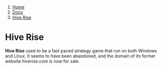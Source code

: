 <!-- -
Title: Hive Rise
Description: Hive Rise strategy game
First Published: 2011-08-15
Last Updated: 2013-11-23
- -->

<ol class="breadcrumb" itemprop="breadcrumb">
	<li><a href="/">Home</a></li>
	<li><a href="/docs/">Docs</a></li>
	<li><a href="/docs/hive-rise.html">Hive Rise</a></li>
</ol>

Hive Rise
=========

**Hive Rise** used to be a fast paced strategy game that run on both 
Windows and Linux. It seems to have been abandoned, and the domain of 
its former website hiverise.com is now for sale.
